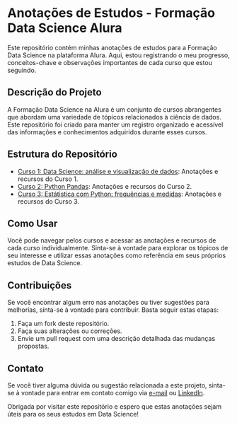 # Anotações de Estudos - Formação Data Science Alura

Este repositório contém minhas anotações de estudos para a Formação Data Science na plataforma Alura. Aqui, estou registrando o meu progresso, conceitos-chave e observações importantes de cada curso que estou seguindo.

## Descrição do Projeto

A Formação Data Science na Alura é um conjunto de cursos abrangentes que abordam uma variedade de tópicos relacionados à ciência de dados. Este repositório foi criado para manter um registro organizado e acessível das informações e conhecimentos adquiridos durante esses cursos.

## Estrutura do Repositório

- [Curso 1: Data Science: análise e visualização de dados](/curso1_dados_e_visualizacoes/): Anotações e recursos do Curso 1.
- [Curso 2: Python Pandas](/curso2_python_pandas): Anotações e recursos do Curso 2.
- [Curso 3: Estátistica com Python: frequências e medidas](/curso3_estatistica_com_python1): Anotações e recursos do Curso 3.

## Como Usar

Você pode navegar pelos cursos e acessar as anotações e recursos de cada curso individualmente. Sinta-se à vontade para explorar os tópicos de seu interesse e utilizar essas anotações como referência em seus próprios estudos de Data Science.

## Contribuições

Se você encontrar algum erro nas anotações ou tiver sugestões para melhorias, sinta-se à vontade para contribuir. Basta seguir estas etapas:

1. Faça um fork deste repositório.
2. Faça suas alterações ou correções.
3. Envie um pull request com uma descrição detalhada das mudanças propostas.

## Contato

Se você tiver alguma dúvida ou sugestão relacionada a este projeto, sinta-se à vontade para entrar em contato comigo via [e-mail](barbara.rosa@sistemafiep.org.br) ou [LinkedIn](https://www.linkedin.com/in/barbaranicolerosa/).

Obrigada por visitar este repositório e espero que estas anotações sejam úteis para os seus estudos em Data Science!
